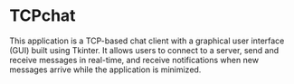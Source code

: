 # TCPchat
This application is a TCP-based chat client with a graphical user interface (GUI) built using Tkinter. It allows users to connect to a server, send and receive messages in real-time, and receive notifications when new messages arrive while the application is minimized.
